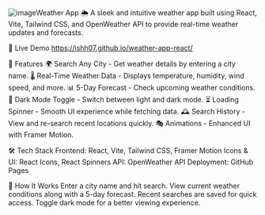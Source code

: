 ![image](https://github.com/user-attachments/assets/11c2bfbe-7b24-4481-94a0-387cffe3b73b)Weather App 🌦️
A sleek and intuitive weather app built using React, Vite, Tailwind CSS, and OpenWeather API to provide real-time weather updates and forecasts.

🚀 Live Demo
https://ishh07.github.io/weather-app-react/

📌 Features
🌍 Search Any City - Get weather details by entering a city name.
🌡️ Real-Time Weather Data - Displays temperature, humidity, wind speed, and more.
📊 5-Day Forecast - Check upcoming weather conditions.
🎨 Dark Mode Toggle - Switch between light and dark mode.
⏳ Loading Spinner - Smooth UI experience while fetching data.
🕰️ Search History - View and re-search recent locations quickly.
🎭 Animations - Enhanced UI with Framer Motion.

🛠️ Tech Stack
Frontend: React, Vite, Tailwind CSS, Framer Motion
Icons & UI: React Icons, React Spinners
API: OpenWeather API
Deployment: GitHub Pages

🎯 How It Works
Enter a city name and hit search.
View current weather conditions along with a 5-day forecast.
Recent searches are saved for quick access.
Toggle dark mode for a better viewing experience.


